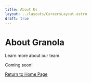 ```yaml
---
title: About Us
layout: ../layouts/CareersLayout.astro
draft: true
---
```


# About Granola

Learn more about our team. 

Coming soon!

[Return to Home Page](/)